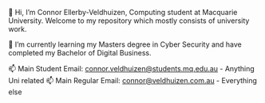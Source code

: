 👋 Hi, I’m Connor Ellerby-Veldhuizen, Computing student at Macquarie University.
 Welcome to my repository which mostly consists of university work.
 
🌱 I’m currently learning my Masters degree in Cyber Security and have completed my Bachelor of Digital Business.

📫 Main Student Email: connor.veldhuizen@students.mq.edu.au - Anything Uni related
📫 Main Regular Email: connor@veldhuizen.com.au - Everything else

